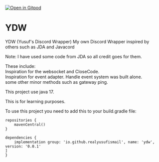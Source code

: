 [![Open in Gitpod](https://gitpod.io/button/open-in-gitpod.svg)](https://gitpod.io/#https://github.com/RealYusufIsmail/YDW)

# YDW
YDW (Yusuf's Discord Wrapper) My own Discord Wrapper inspired by others such as JDA and Javacord

Note: I have used some code from JDA so all credit goes for them.

These include:
<br>
Inspiration for the websocket and CloseCode.
<br>
Inspiration for event adapter. Handle event system was built alone.
<br>
some other minor methods such as gateway ping.


This project use java 17.

This is for learning purposes.

To use this project you need to add this to your build.gradle file:

```
repositories {
    mavenCentral()
}

dependencies {
    implementation group: 'io.github.realyusufismail', name: 'ydw', version: '0.0.1'
]
}
```

